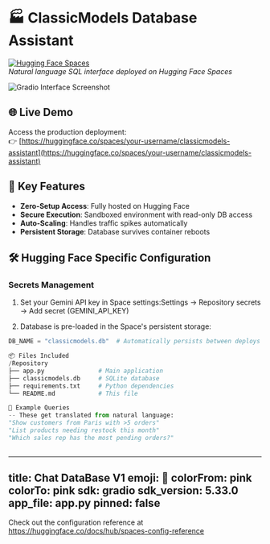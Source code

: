 # 🏭 ClassicModels Database Assistant

[![Hugging Face Spaces](https://img.shields.io/badge/🤗%20Hugging%20Face-Spaces-blue.svg)](https://huggingface.co/spaces/your-username/classicmodels-assistant)  
*Natural language SQL interface deployed on Hugging Face Spaces*

![Gradio Interface Screenshot](https://i.imgur.com/example-screenshot.png)

## 🌐 Live Demo
Access the production deployment:  
👉 [https://huggingface.co/spaces/your-username/classicmodels-assistant](https://huggingface.co/spaces/your-username/classicmodels-assistant)

## 🚀 Key Features
- **Zero-Setup Access**: Fully hosted on Hugging Face
- **Secure Execution**: Sandboxed environment with read-only DB access
- **Auto-Scaling**: Handles traffic spikes automatically
- **Persistent Storage**: Database survives container reboots

## 🛠️ Hugging Face Specific Configuration

### Secrets Management
1. Set your Gemini API key in Space settings:Settings → Repository secrets → Add secret (GEMINI_API_KEY)
   
2. Database is pre-loaded in the Space's persistent storage:
```python
DB_NAME = "classicmodels.db"  # Automatically persists between deploys

📦 Files Included
/Repository
├── app.py               # Main application
├── classicmodels.db     # SQLite database
├── requirements.txt     # Python dependencies
└── README.md            # This file

🌟 Example Queries
-- These get translated from natural language:
"Show customers from Paris with >5 orders"
"List products needing restock this month"
"Which sales rep has the most pending orders?"
   

```





















---
title: Chat DataBase V1
emoji: 🐠
colorFrom: pink
colorTo: pink
sdk: gradio
sdk_version: 5.33.0
app_file: app.py
pinned: false
---

Check out the configuration reference at https://huggingface.co/docs/hub/spaces-config-reference
